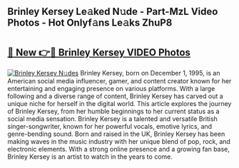 ## Brinley Kersey Le𝚊ked N𝚞de - Part-MzL Video Photos - Hot Onlyf𝚊ns Le𝚊ks ZhuP8

# <h2><a href="http://ac2082.deff.icu/?id=Brinley+Kersey">🔗 New 👉🔴 Brinley Kersey VIDEO Photos</a></h2>

[![Brinley Kersey N𝚞des](https://i.imgur.com/rIISA9y.gif)](http://ac2082.deff.icu/?id=Brinley+Kersey)
Brinley Kersey, born on December 1, 1995, is an American social media influencer, gamer, and content creator known for her entertaining and engaging presence on various platforms. With a large following and a diverse range of content, Brinley Kersey has carved out a unique niche for herself in the digital world. This article explores the journey of Brinley Kersey, from her humble beginnings to her current status as a social media sensation. Brinley Kersey is a talented and versatile British singer-songwriter, known for her powerful vocals, emotive lyrics, and genre-bending sound. Born and raised in the UK, Brinley Kersey has been making waves in the music industry with her unique blend of pop, rock, and electronic elements. With a strong online presence and a growing fan base, Brinley Kersey is an artist to watch in the years to come.
